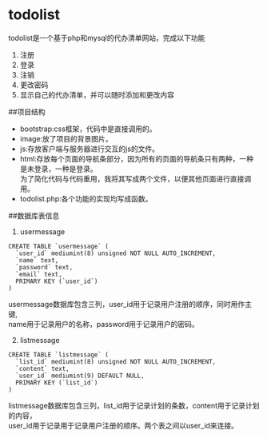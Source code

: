 # todolist
todolist是一个基于php和mysql的代办清单网站，完成以下功能  
1. 注册  
2. 登录
3. 注销
4. 更改密码
5. 显示自己的代办清单，并可以随时添加和更改内容

##项目结构
* bootstrap:css框架，代码中是直接调用的。
* image:放了项目的背景图片。
* js:存放客户端与服务器进行交互的js的文件。
* html:存放每个页面的导航条部分，因为所有的页面的导航条只有两种，一种是未登录，一种是登录。  
为了简化代码与代码重用，我将其写成两个文件，以便其他页面进行直接调用。
* todolist.php:各个功能的实现均写成函数。

##数据库表信息
1. usermessage
```
CREATE TABLE `usermessage` (
  `user_id` mediumint(8) unsigned NOT NULL AUTO_INCREMENT,
  `name` text,
  `password` text,
  `email` text,
  PRIMARY KEY (`user_id`)
)
```
usermessage数据库包含三列，user_id用于记录用户注册的顺序，同时用作主键,    
name用于记录用户的名称，password用于记录用户的密码。

2. listmessage

```
CREATE TABLE `listmessage` (
  `list_id` mediumint(8) unsigned NOT NULL AUTO_INCREMENT,
  `content` text,
  `user_id` mediumint(9) DEFAULT NULL,
  PRIMARY KEY (`list_id`)
) 
```
listmessage数据库包含三列，list_id用于记录计划的条数，content用于记录计划的内容，  
user_id用于记录用于记录用户注册的顺序。两个表之间以user_id来连接。










